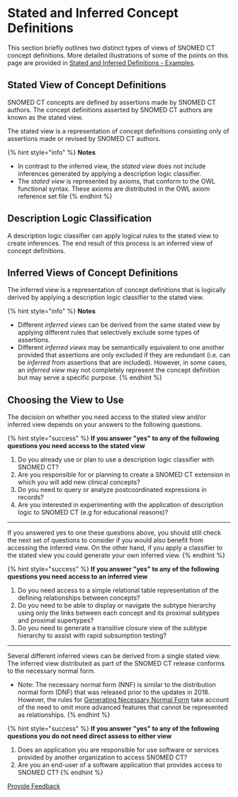 # Stated and Inferred Concept Definitions

This section briefly outlines two distinct types of views of SNOMED CT concept definitions. More detailed illustrations of some of the points on this page are provided in [Stated and Inferred Definitions - Examples](../../appendices/appendix-d-concept-definition-illustrations.md).

## Stated View of Concept Definitions

SNOMED CT concepts are defined by assertions made by SNOMED CT authors. The concept definitions asserted by SNOMED CT authors are known as the stated view.

The stated view is a representation of concept definitions consisting only of assertions made or revised by SNOMED CT authors.

{% hint style="info" %}
**Notes**

* In contrast to the inferred view, the _stated view_ does not include inferences generated by applying a description logic classifier.
* The _stated view_ is represented by axioms, that conform to the OWL functional syntax. These axioms are distributed in the OWL axiom reference set file
{% endhint %}

## Description Logic Classification

A description logic classifier can apply logical rules to the stated view to create inferences. The end result of this process is an inferred view of concept definitions.

## Inferred Views of Concept Definitions

The inferred view is a representation of concept definitions that is logically derived by applying a description logic classifier to the stated view.

{% hint style="info" %}
**Notes**

* Different _inferred views_ can be derived from the same stated view by applying different rules that selectively exclude some types of assertions.
* Different _inferred views_ may be semantically equivalent to one another provided that assertions are only excluded if they are redundant (i.e. can be _inferred_ from assertions that are included). However, in some cases, an _inferred view_ may not completely represent the concept definition but may serve a specific purpose.
{% endhint %}

## Choosing the View to Use

The decision on whether you need access to the stated view and/or inferred view depends on your answers to the following questions.

{% hint style="success" %}
**If you answer "yes" to any of the following questions you need access to the stated view**

1. Do you already use or plan to use a description logic classifier with SNOMED CT?
2. Are you responsible for or planning to create a SNOMED CT extension in which you will add new clinical concepts?
3. Do you need to query or analyze postcoordinated expressions in records?
4. Are you interested in experimenting with the application of description logic to SNOMED CT (e.g for educational reasons)?

***

If you answered yes to one these questions above, you should still check the next set of questions to consider if you would also benefit from accessing the inferred view. On the other hand, if you apply a classifier to the stated view you could generate your own inferred view.
{% endhint %}

{% hint style="success" %}
**If you answer "yes" to any of the following questions you need access to an inferred view**

1. Do you need access to a simple relational table representation of the defining relationships between concepts?
2. Do you need to be able to display or navigate the subtype hierarchy using only the links between each concept and its proximal subtypes and proximal supertypes?
3. Do you need to generate a transitive closure view of the subtype hierarchy to assist with rapid subsumption testing?

***

Several different inferred views can be derived from a single stated view. The inferred view distributed as part of the SNOMED CT release conforms to the necessary normal form.

* Note: The necessary normal form (NNF) is similar to the distribution normal form (DNF) that was released prior to the updates in 2018. However, the rules for [Generating Necessary Normal Form](https://app.gitbook.com/s/UVgNFMSypqSsi48DpFEe/design-considerations/2.5-generating-necessary-normal-form-relationships-from-the-owl-refsets) take account of the need to omit more advanced features that cannot be represented as relationships.
{% endhint %}

{% hint style="success" %}
**If you answer "yes" to any of the following questions you do not need direct assess to either view**

1. Does an application you are responsible for use software or services provided by another organization to access SNOMED CT?
2. Are you an end-user of a software application that provides access to SNOMED CT?
{% endhint %}

<a href="https://docs.google.com/forms/d/e/1FAIpQLScTmbZIf0UEQwYDkY27EEWBkaiYkHSbR0_9DmFrMLXoQLyL7Q/viewform?usp=pp_url&#x26;entry.1767247133=Release+File+Specification&#x26;entry.670899847=Stated%20and%20Inferred%20Concept%20Definitions" class="button primary">Provide Feedback</a>
